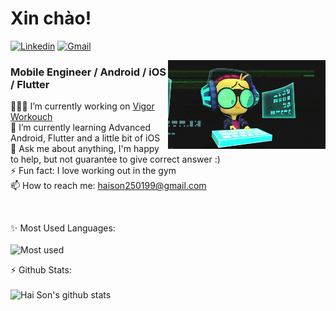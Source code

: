 <h1 align="left">Xin chào!</h1>

[![Linkedin](https://img.shields.io/badge/-LinkedIn-blue?style=flat&logo=Linkedin&logoColor=white)](https://linkedin.com/in/tranhaison/)
[![Gmail](https://img.shields.io/badge/-Gmail-c14438?style=flat&logo=Gmail&logoColor=white)](mailto:haison250199@gmail.com)


<!-- Any image aligned to the right. Beware the width -->
<img width="50%" align="right" alt="Github" src="image.gif" />

<h3 align="left">Mobile Engineer / Android / iOS / Flutter</h3>

👨🏽‍💻 I’m currently working on [Vigor Workouch](https://github.com/tran-haison/vigor-workouch)
<br>
🌱 I’m currently learning Advanced Android, Flutter and a little bit of iOS
<br>
💬 Ask me about anything, I'm happy to help, but not guarantee to give correct answer :)
<br>
⚡️ Fun fact: I love working out in the gym 
<br>
📫 How to reach me: haison250199@gmail.com

<br>

✨ Most Used Languages:
<br><br>
![Most used](https://github-readme-stats.vercel.app/api/top-langs/?username=tran-haison&layout=compact)

⚡ Github Stats:
<br><br>
![Hai Son's github stats](https://bad-apple-github-readme.vercel.app/api?show_bg=1&username=tran-haison)

<!---
tran-haison/tran-haison is a ✨ special ✨ repository because its `README.md` (this file) appears on your GitHub profile.
You can click the Preview link to take a look at your changes.
--->

